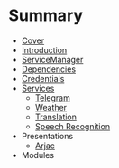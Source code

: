 # Summary

* [Cover](README.md)
* [Introduction](documentation/Introduction.md)
* [ServiceManager](documentation/services/ServiceManager.md)
* [Dependencies](docuemntation/Dependencies.md)
* [Credentials](Credentials.md)
* [Services](documentation/Services.md)
   * [Telegram](documentation/services/Telegram.md)
   * [Weather](documentation/Weather.md)
   * [Translation](documentation/Translation.md)
   * [Speech Recognition](documentation/SpeechRecognition.md)
* Presentations
   * [Arjac](documentation/Arjac.md)
* Modules

